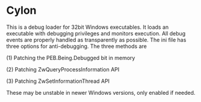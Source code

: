 # Cylon

This is a debug loader for 32bit Windows executables. It loads an executable with debugging privileges and monitors execution. All debug events are properly handled as transparently as possible. The ini file has three options for anti-debugging. The three methods are 

(1) Patching the PEB.Being.Debugged bit in memory

(2) Patching ZwQueryProcessInformation API

(3) Patching ZwSetInformationThread API

These may be unstable in newer Windows versions, only enabled if needed.
